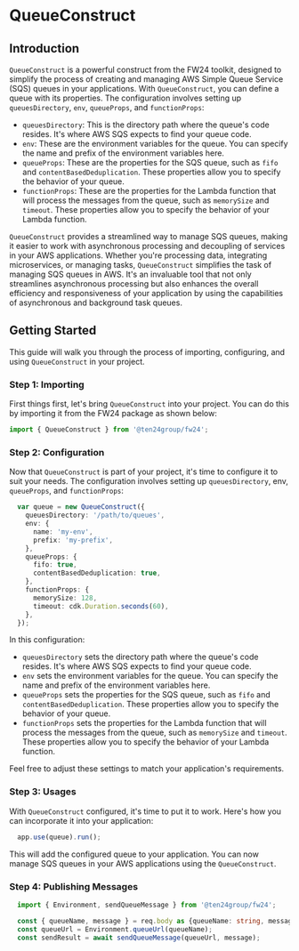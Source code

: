 # QueueConstruct

## Introduction

`QueueConstruct` is a powerful construct from the FW24 toolkit, designed to simplify the process of creating and managing AWS Simple Queue Service (SQS) queues in your applications. With `QueueConstruct`, you can define a queue with its properties. The configuration involves setting up `queuesDirectory`, `env`, `queueProps`, and `functionProps`:

- `queuesDirectory`: This is the directory path where the queue's code resides. It's where AWS SQS expects to find your queue code.
- `env`: These are the environment variables for the queue. You can specify the name and prefix of the environment variables here.
- `queueProps`: These are the properties for the SQS queue, such as `fifo` and `contentBasedDeduplication`. These properties allow you to specify the behavior of your queue.
- `functionProps`: These are the properties for the Lambda function that will process the messages from the queue, such as `memorySize` and `timeout`. These properties allow you to specify the behavior of your Lambda function.

`QueueConstruct` provides a streamlined way to manage SQS queues, making it easier to work with asynchronous processing and decoupling of services in your AWS applications. Whether you're processing data, integrating microservices, or managing tasks, `QueueConstruct` simplifies the task of managing SQS queues in AWS. It's an invaluable tool that not only streamlines asynchronous processing but also enhances the overall efficiency and responsiveness of your application by using the capabilities of asynchronous and background task queues.

## Getting Started

This guide will walk you through the process of importing, configuring, and using `QueueConstruct` in your project.

### Step 1: Importing

First things first, let's bring `QueueConstruct` into your project. You can do this by importing it from the FW24 package as shown below:

```ts
import { QueueConstruct } from '@ten24group/fw24';
```

### Step 2: Configuration

Now that `QueueConstruct` is part of your project, it's time to configure it to suit your needs. The configuration involves setting up `queuesDirectory`, env, `queueProps`, and `functionProps`:

```ts
  var queue = new QueueConstruct({
    queuesDirectory: '/path/to/queues',
    env: {
      name: 'my-env',
      prefix: 'my-prefix',
    },
    queueProps: {
      fifo: true,
      contentBasedDeduplication: true,
    },
    functionProps: {
      memorySize: 128,
      timeout: cdk.Duration.seconds(60),
    },
  });
```

In this configuration:

- `queuesDirectory` sets the directory path where the queue's code resides. It's where AWS SQS expects to find your queue code.
- `env` sets the environment variables for the queue. You can specify the name and prefix of the environment variables here.
- `queueProps` sets the properties for the SQS queue, such as `fifo` and `contentBasedDeduplication`. These properties allow you to specify the behavior of your queue.
- `functionProps` sets the properties for the Lambda function that will process the messages from the queue, such as `memorySize` and `timeout`. These properties allow you to specify the behavior of your Lambda function.

Feel free to adjust these settings to match your application's requirements.

### Step 3: Usages

With `QueueConstruct` configured, it's time to put it to work. Here's how you can incorporate it into your application:

```ts
  app.use(queue).run();
```

This will add the configured queue to your application. You can now manage SQS queues in your AWS applications using the `QueueConstruct`.

### Step 4: Publishing Messages

```ts
  import { Environment, sendQueueMessage } from '@ten24group/fw24';

  const { queueName, message } = req.body as {queueName: string, message: string};
  const queueUrl = Environment.queueUrl(queueName);
  const sendResult = await sendQueueMessage(queueUrl, message);

```
